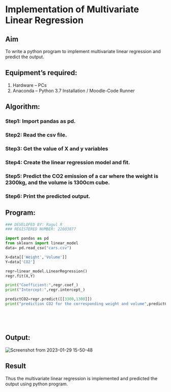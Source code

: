 # Implementation of Multivariate Linear Regression
## Aim
To write a python program to implement multivariate linear regression and predict the output.
## Equipment’s required:
1.	Hardware – PCs
2.	Anaconda – Python 3.7 Installation / Moodle-Code Runner
## Algorithm:
### Step1: Import pandas as pd.

### Step2: Read the csv file.

### Step3: Get the value of X and y variables

### Step4: Create the linear regression model and fit.

### Step5: Predict the CO2 emission of a car where the weight is 2300kg, and the volume is 1300cm cube.
### Step6: Print the predicted output.

## Program:
``` python
### DEVELOPED BY: Ragul R
### REGISTERED NUMBER: 22003877

import pandas as pd
from sklearn import linear_model
data= pd.read_csv("cars.csv")

X=data[['Weight','Volume']]
Y=data['CO2']

regr=linear_model.LinearRegression()
regr.fit(X,Y)

print("Coefficient:",regr.coef_)
print("Intercept:",regr.intercept_)

predictCO2=regr.predict([[3300,1300]])
print("prediction CO2 for the corresponding weight and volume",predictCO2)






```
## Output:
![Screenshot from 2023-01-29 15-50-48](https://user-images.githubusercontent.com/120719634/215320330-8f32aff1-3bff-46e6-b71a-5e59bcd001c2.png)





## Result
Thus the multivariate linear regression is implemented and predicted the output using python program.
